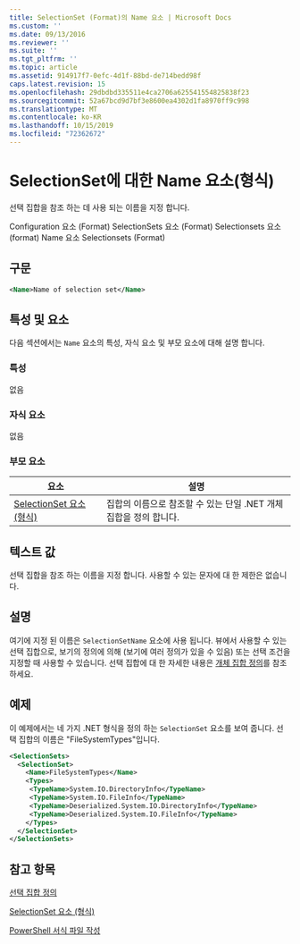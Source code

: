 ```yaml
---
title: SelectionSet (Format)의 Name 요소 | Microsoft Docs
ms.custom: ''
ms.date: 09/13/2016
ms.reviewer: ''
ms.suite: ''
ms.tgt_pltfrm: ''
ms.topic: article
ms.assetid: 914917f7-0efc-4d1f-88bd-de714bedd98f
caps.latest.revision: 15
ms.openlocfilehash: 29dbdbd335511e4ca2706a625541554825838f23
ms.sourcegitcommit: 52a67bcd9d7bf3e8600ea4302d1fa8970ff9c998
ms.translationtype: MT
ms.contentlocale: ko-KR
ms.lasthandoff: 10/15/2019
ms.locfileid: "72362672"
---
```

# <a name="name-element-for-selectionset-format"></a>SelectionSet에 대한 Name 요소(형식)

선택 집합을 참조 하는 데 사용 되는 이름을 지정 합니다.

Configuration 요소 (Format) SelectionSets 요소 (Format) Selectionsets 요소 (format) Name 요소 Selectionsets (Format)

## <a name="syntax"></a>구문

```xml
<Name>Name of selection set</Name>
```

## <a name="attributes-and-elements"></a>특성 및 요소

다음 섹션에서는 `Name` 요소의 특성, 자식 요소 및 부모 요소에 대해 설명 합니다.

### <a name="attributes"></a>특성

없음

### <a name="child-elements"></a>자식 요소

없음

### <a name="parent-elements"></a>부모 요소

|요소|설명|
|-------------|-----------------|
|[SelectionSet 요소 (형식)](./selectionset-element-format.md)|집합의 이름으로 참조할 수 있는 단일 .NET 개체 집합을 정의 합니다.|

## <a name="text-value"></a>텍스트 값

선택 집합을 참조 하는 이름을 지정 합니다. 사용할 수 있는 문자에 대 한 제한은 없습니다.

## <a name="remarks"></a>설명

여기에 지정 된 이름은 `SelectionSetName` 요소에 사용 됩니다. 뷰에서 사용할 수 있는 선택 집합으로, 보기의 정의에 의해 (보기에 여러 정의가 있을 수 있음) 또는 선택 조건을 지정할 때 사용할 수 있습니다. 선택 집합에 대 한 자세한 내용은 [개체 집합 정의](./defining-selection-sets.md)를 참조 하세요.

## <a name="example"></a>예제

이 예제에서는 네 가지 .NET 형식을 정의 하는 `SelectionSet` 요소를 보여 줍니다. 선택 집합의 이름은 "FileSystemTypes"입니다.

```xml
<SelectionSets>
  <SelectionSet>
    <Name>FileSystemTypes</Name>
    <Types>
     <TypeName>System.IO.DirectoryInfo</TypeName>
     <TypeName>System.IO.FileInfo</TypeName>
     <TypeName>Deserialized.System.IO.DirectoryInfo</TypeName>
     <TypeName>Deserialized.System.IO.FileInfo</TypeName>
    </Types>
  </SelectionSet>
</SelectionSets>
```

## <a name="see-also"></a>참고 항목

[선택 집합 정의](./defining-selection-sets.md)

[SelectionSet 요소 (형식)](./selectionset-element-format.md)

[PowerShell 서식 파일 작성](./writing-a-powershell-formatting-file.md)
